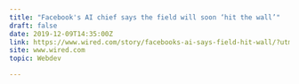 ```yaml
---
title: "Facebook's AI chief says the field will soon ‘hit the wall’"
draft: false
date: 2019-12-09T14:35:00Z
link: https://www.wired.com/story/facebooks-ai-says-field-hit-wall/?utm_medium=RSS&utm_source=hune
site: www.wired.com
topic: Webdev  

---
```

